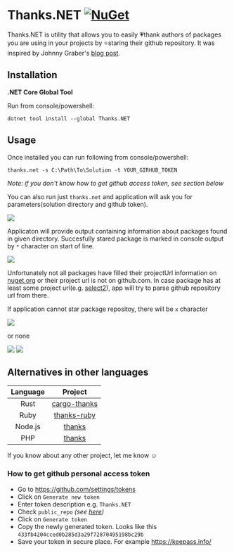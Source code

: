 # Thanks.NET  [![NuGet](https://img.shields.io/nuget/v/Thanks.NET.svg)](https://www.nuget.org/packages/Thanks.NET/)

Thanks.NET is utility that allows you to easily :heartpulse:thank authors of packages you are using in your projects by :star:staring their github repository. It was inspired by Johnny Graber's <a href="https://improveandrepeat.com/2018/12/a-simple-way-to-thank-the-open-source-projects-you-depend-on/">blog post</a>.

## Installation

**.NET Core Global Tool**

Run from console/powershell:

```shell
dotnet tool install --global Thanks.NET
```

## Usage

Once installed you can run following from console/powershell:

```shell
thanks.net -s C:\Path\To\Solution -t YOUR_GIRHUB_TOKEN
```
*Note: if you don't know how to get github access token, see section below*

You can also run just `thanks.net` and application will ask you for parameters(solution directory and github token).

<img src="https://github.com/TomasBouda/Thanks.NET/blob/master/images/thanksnet.png">

Applicaton will provide output containing information about packages found in given directory.
Succesfully stared package is marked in console output by `*` character on start of line.

<img src="https://github.com/TomasBouda/Thanks.NET/blob/master/images/stared.PNG">

Unfortunately not all packages have filled their projectUrl information on <a href="nuget.org">nuget.org</a> or their project url is not on github.com.
In case package has at least some project url(e.g. <a href="https://www.nuget.org/packages/Select2.js">select2</a>), app will try to parse github repository url from there.

If application cannot star package repositoy, there will be `x` character

<img src="https://github.com/TomasBouda/Thanks.NET/blob/master/images/not_stared.PNG">

or none

<img src="https://github.com/TomasBouda/Thanks.NET/blob/master/images/not_stared2.PNG">
<img src="https://github.com/TomasBouda/Thanks.NET/blob/master/images/not_stared3.PNG">

## Alternatives in other languages

| Language | Project |
|:-:|:-:|
| Rust | <a href="https://github.com/softprops/cargo-thanks">cargo-thanks<a> |
| Ruby | <a href="https://github.com/dpritchett/thanks-ruby">thanks-ruby<a> |
| Node.js | <a href="https://github.com/feross/thanks">thanks<a> |
| PHP | <a href="https://github.com/symfony/thanks">thanks<a> |
  
If you know about any other project, let me know :relaxed:

### How to get github personal access token

- Go to https://github.com/settings/tokens
- Click on `Generate new token`
- Enter token description e.g. `Thanks.NET`
- Check `public_repo` *(see <a href="https://github.com/TomasBouda/Thanks.NET/blob/master/images/github_token.PNG">here</a>)*
- Click on `Generate token`
- Copy the newly generated token. Looks like this `433fb4204cced0b285d3a29f72870495198bc29b`
- Save your token in secure place. For example https://keepass.info/
